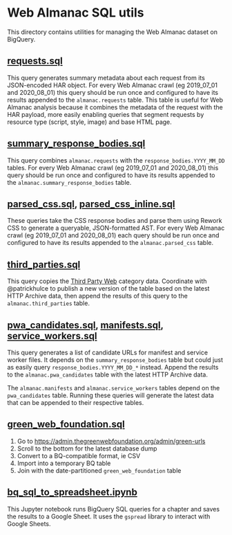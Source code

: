 # Web Almanac SQL utils

This directory contains utilities for managing the Web Almanac dataset on BigQuery.

## [requests.sql](./requests.sql)

This query generates summary metadata about each request from its JSON-encoded HAR object. For every Web Almanac crawl (eg 2019_07_01 and 2020_08_01) this query should be run once and configured to have its results appended to the `almanac.requests` table. This table is useful for Web Almanac analysis because it combines the metadata of the request with the HAR payload, more easily enabling queries that segment requests by resource type (script, style, image) and base HTML page.

## [summary_response_bodies.sql](./summary_response_bodies.sql)

This query combines `almanac.requests` with the `response_bodies.YYYY_MM_DD` tables. For every Web Almanac crawl (eg 2019_07_01 and 2020_08_01) this query should be run once and configured to have its results appended to the `almanac.summary_response_bodies` table.

## [parsed_css.sql](./parsed_css.sql), [parsed_css_inline.sql](./parsed_css_inline.sql)

These queries take the CSS response bodies and parse them using Rework CSS to generate a queryable, JSON-formatted AST. For every Web Almanac crawl (eg 2019_07_01 and 2020_08_01) each query should be run once and configured to have its results appended to the `almanac.parsed_css` table.

## [third_parties.sql](./third_parties.sql)

This query copies the [Third Party Web](https://github.com/patrickhulce/third-party-web) category data. Coordinate with @patrickhulce to publish a new version of the table based on the latest HTTP Archive data, then append the results of this query to the `almanac.third_parties` table.

## [pwa_candidates.sql](./pwa_candidates.sql), [manifests.sql](./manifests.sql), [service_workers.sql](./service_workers.sql)

This query generates a list of candidate URLs for manifest and service worker files. It depends on the `summary_response_bodies` table but could just as easily query `response_bodies.YYYY_MM_DD_*` instead. Append the results to the `almanac.pwa_candidates` table with the latest HTTP Archive data.

The `almanac.manifests` and `almanac.service_workers` tables depend on the `pwa_candidates` table. Running these queries will generate the latest data that can be appended to their respective tables.

## [green_web_foundation.sql](./green_web_foundation.sql)

1. Go to https://admin.thegreenwebfoundation.org/admin/green-urls
2. Scroll to the bottom for the latest database dump
3. Convert to a BQ-compatible format, ie CSV
4. Import into a temporary BQ table
5. Join with the date-partitioned `green_web_foundation` table

## [bq_sql_to_spreadsheet.ipynb](./bq_to_sheets.ipynb)

This Jupyter notebook runs BigQuery SQL queries for a chapter and saves the results to a Google Sheet. It uses the `gspread` library to interact with Google Sheets.
